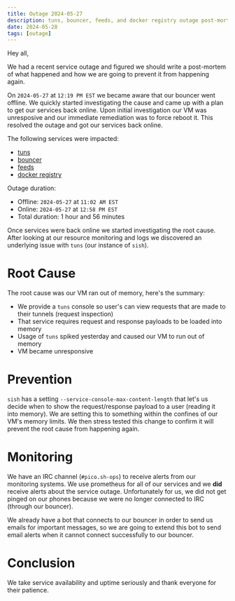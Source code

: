 ```yaml
---
title: Outage 2024-05-27
description: tuns, bouncer, feeds, and docker registry outage post-mortem
date: 2024-05-28
tags: [outage]
---
```


Hey all,

We had a recent service outage and figured we should write a post-mortem of what
happened and how we are going to prevent it from happening again.

On `2024-05-27` at `12:19 PM EST` we became aware that our bouncer went offline.
We quickly started investigating the cause and came up with a plan to get our
services back online. Upon initial investigation our VM was unresposive and our
immediate remediation was to force reboot it. This resolved the outage and got
our services back online.

The following services were impacted:

- [tuns](https://pico.sh/tuns)
- [bouncer](https://pico.sh/irc)
- [feeds](https://pico.sh/feeds)
- [docker registry](https://pico.sh/imgs)

Outage duration:

- Offline: `2024-05-27` at `11:02 AM EST`
- Online: `2024-05-27` at `12:58 PM EST`
- Total duration: 1 hour and 56 minutes

Once services were back online we started investigating the root cause. After
looking at our resource monitoring and logs we discovered an underlying issue
with `tuns` (our instance of `sish`).

# Root Cause

The root cause was our VM ran out of memory, here's the summary:

- We provide a `tuns` console so user's can view requests that are made to their
  tunnels (request inspection)
- That service requires request and response payloads to be loaded into memory
- Usage of `tuns` spiked yesterday and caused our VM to run out of memory
- VM became unresponsive

# Prevention

`sish` has a setting `--service-console-max-content-length` that let's us decide
when to show the request/response payload to a user (reading it into memory). We
are setting this to something within the confines of our VM's memory limits. We
then stress tested this change to confirm it will prevent the root cause from
happening again.

# Monitoring

We have an IRC channel (`#pico.sh-ops`) to receive alerts from our monitoring
systems. We use prometheus for all of our services and we **did** receive alerts
about the service outage. Unfortunately for us, we did not get pinged on our
phones because we were no longer connected to IRC (through our bouncer).

We already have a bot that connects to our bouncer in order to send us emails
for important messages, so we are going to extend this bot to send email alerts
when it cannot connect successfully to our bouncer.

# Conclusion

We take service availability and uptime seriously and thank everyone for their
patience.
